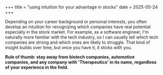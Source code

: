 +++
title = "using intuition for your advantage in stocks"
date = 2025-05-24
+++


Depending on your career background or personal interests, you often develop an intuition for recognizing which companies have real potential especially in the stock market. For example, as a software engineer, I'm naturally more familiar with the tech industry, so I can usually tell which tech companies are strong and which ones are likely to struggle. That kind of insight builds over time, but once you have it, it sticks with you.

**Rule of thumb: stay away from biotech companies, automotive companies, and any company with 'Therapeutics' in its name, regardless of your experience in the field.**